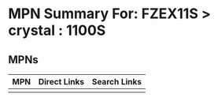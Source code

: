 



# MPN Summary For: FZEX11S > crystal : 1100S

## MPNs
  

|MPN|Direct Links|Search Links|
| :--- | :--- | :--- |
||||
